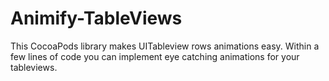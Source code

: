 # Animify-TableViews
This CocoaPods library makes UITableview rows animations easy. Within a few lines of code you can implement eye catching animations for your tableviews.
